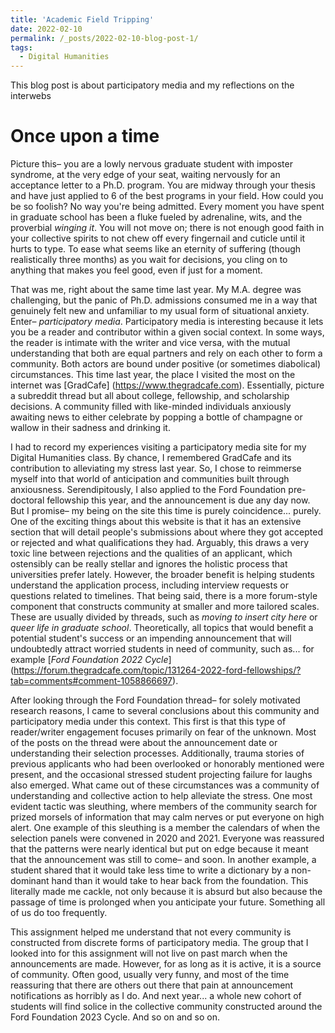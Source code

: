 ```yaml
---
title: 'Academic Field Tripping'
date: 2022-02-10
permalink: /_posts/2022-02-10-blog-post-1/
tags:
  - Digital Humanities
---
```


This blog post is about participatory media and my reflections on the interwebs

Once upon a time
======

Picture this– you are a lowly nervous graduate student with imposter syndrome, at the very edge of your seat, waiting nervously for an acceptance letter to a Ph.D. program. You are midway through your thesis and have just applied to 6 of the best programs in your field. How could you be so foolish? No way you're being admitted. Every moment you have spent in graduate school has been a fluke fueled by adrenaline, wits, and the proverbial *winging it*. You will not move on; there is not enough good faith in your collective spirits to not chew off every fingernail and cuticle until it hurts to type. To ease what seems like an eternity of suffering (though realistically three months) as you wait for decisions, you cling on to anything that makes you feel good, even if just for a moment.  

That was me, right about the same time last year. My M.A. degree was challenging, but the panic of Ph.D. admissions consumed me in a way that genuinely felt new and unfamiliar to my usual form of situational anxiety. Enter– *participatory media*. Participatory media is interesting because it lets you be a reader and contributor within a given social context. In some ways, the reader is intimate with the writer and vice versa, with the mutual understanding that both are equal partners and rely on each other to form a community. Both actors are bound under positive (or sometimes diabolical) circumstances. This time last year, the place I visited the most on the internet was [GradCafe] (https://www.thegradcafe.com). Essentially, picture a subreddit thread but all about college, fellowship, and scholarship decisions. A community filled with like-minded individuals anxiously awaiting news to either celebrate by popping a bottle of champagne or wallow in their sadness and drinking it.

I had to record my experiences visiting a participatory media site for my Digital Humanities class. By chance, I remembered GradCafe and its contribution to alleviating my stress last year. So, I chose to reimmerse myself into that world of anticipation and communities built through anxiousness. Serendipitously, I also applied to the Ford Foundation pre-doctoral fellowship this year, and the announcement is due any day now. But  I promise– my being on the site this time is purely coincidence... purely. One of the exciting things about this website is that it has an extensive section that will detail people's submissions about where they got accepted or rejected and what qualifications they had. Arguably, this draws a very toxic line between rejections and the qualities of an applicant, which ostensibly can be really stellar and ignores the holistic process that universities prefer lately. However, the broader benefit is helping students understand the application process, including interview requests or questions related to timelines. That being said, there is a more forum-style component that constructs community at smaller and more tailored scales. These are usually divided by threads, such as *moving to insert city here* or *queer life in graduate school*. Theoretically, all topics that would benefit a potential student's success or an impending announcement that will undoubtedly attract worried students in need of community, such as... for example [*Ford Foundation 2022 Cycle*] (https://forum.thegradcafe.com/topic/131264-2022-ford-fellowships/?tab=comments#comment-1058866697). 

After looking through the Ford Foundation thread– for solely motivated research reasons, I came to several conclusions about this community and participatory media under this context. This first is that this type of reader/writer engagement focuses primarily on fear of the unknown. Most of the posts on the thread were about the announcement date or understanding their selection processes. Additionally, trauma stories of previous applicants who had been overlooked or honorably mentioned were present, and the occasional stressed student projecting failure for laughs also emerged. What came out of these circumstances was a community of understanding and collective action to help alleviate the stress. One most evident tactic was sleuthing, where members of the community search for prized morsels of information that may calm nerves or put everyone on high alert. One example of this sleuthing is a member the calendars of when the selection panels were convened in 2020 and 2021. Everyone was reassured that the patterns were nearly identical but put on edge because it meant that the announcement was still to come– and soon. In another example, a student shared that it would take less time to write a dictionary by a non-dominant hand than it would take to hear back from the foundation. This literally made me cackle, not only because it is absurd but also because the passage of time is prolonged when you anticipate your future. Something all of us do too frequently.

This assignment helped me understand that not every community is constructed from discrete forms of participatory media. The group that I looked into for this assignment will not live on past march when the announcements are made. However, for as long as it is active, it is a source of community. Often good, usually very funny, and most of the time reassuring that there are others out there that pain at announcement notifications as horribly as I do. And next year... a whole new cohort of students will find solice in the collective community constructed around the Ford Foundation 2023 Cycle. And so on and so on.
